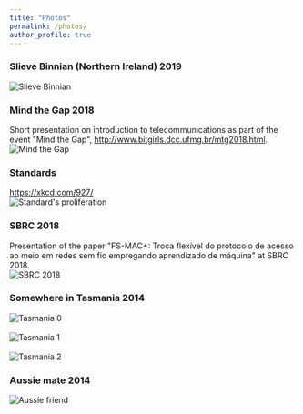 ```yaml
---
title: "Photos"
permalink: /photos/
author_profile: true
---
```


### Slieve Binnian (Northern Ireland) 2019

![Slieve Binnian](/images/photos/Slieve_Binnian_2019.jpg)

### Mind the Gap 2018

Short presentation on introduction to telecommunications as part of the event "Mind the Gap", <http://www.bitgirls.dcc.ufmg.br/mtg2018.html>. <br>
![Mind the Gap](/images/photos/MindTheGap_2018.jpg)

### Standards

<https://xkcd.com/927/> <br>
![Standard's proliferation](/images/photos/Standards.png)


### SBRC 2018

Presentation of the paper "FS-MAC+: Troca flexível do protocolo de acesso ao meio em redes sem fio empregando aprendizado de máquina" at SBRC 2018. <br>
![SBRC 2018](/images/photos/SBRC_2018.jpg)

### Somewhere in Tasmania 2014

![Tasmania 0](/images/photos/Tasmania_0.JPG) <br> <br>
![Tasmania 1](/images/photos/Tasmania_1.JPG) <br> <br>
![Tasmania 2](/images/photos/Tasmania_2.JPG)

### Aussie mate 2014

![Aussie friend](/images/photos/AussieFriend.JPG) <br> 
